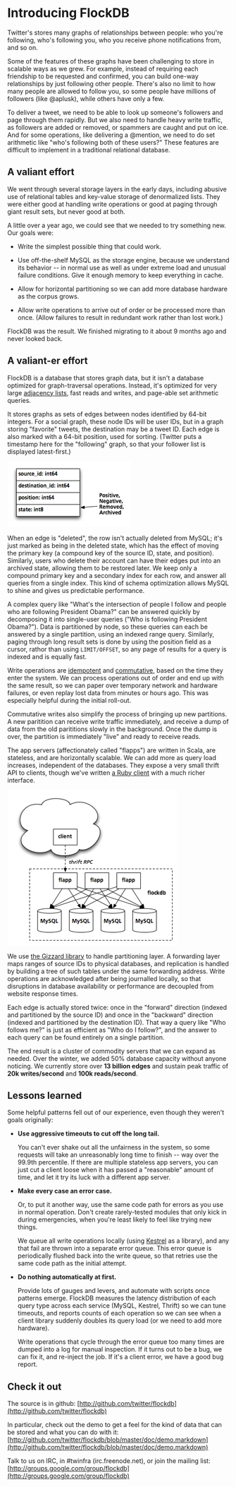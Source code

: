 
# Introducing FlockDB

Twitter's stores many graphs of relationships between people: who you're following, who's following
you, who you receive phone notifications from, and so on.

Some of the features of these graphs have been challenging to store in scalable ways as we grew. For
example, instead of requiring each friendship to be requested and confirmed, you can build one-way
relationships by just following other people. There's also no limit to how many people are allowed
to follow you, so some people have millions of followers (like @aplusk), while others have only a
few.

To deliver a tweet, we need to be able to look up someone's followers and page through them rapidly.
But we also need to handle heavy write traffic, as followers are added or removed, or spammers are
caught and put on ice. And for some operations, like delivering a @mention, we need to do set
arithmetic like "who's following both of these users?" These features are difficult to implement in a traditional relational database.

## A valiant effort

We went through several storage layers in the early days, including abusive use of relational tables and key-value storage of denormalized lists. They were either good at handling write operations or good at paging through giant result sets, but never good at both.

A little over a year ago, we could see that we needed to try something new. Our goals were:

- Write the simplest possible thing that could work.

- Use off-the-shelf MySQL as the storage engine, because we understand its behavior -- in normal use
  as well as under extreme load and unusual failure conditions. Give it enough memory to keep
  everything in cache.

- Allow for horizontal partitioning so we can add more database hardware as the corpus grows.

- Allow write operations to arrive out of order or be processed more than once. (Allow failures to
  result in redundant work rather than lost work.)

FlockDB was the result. We finished migrating to it about 9 months ago and never looked back.

## A valiant-er effort

FlockDB is a database that stores graph data, but it isn't a database optimized for graph-traversal
operations. Instead, it's optimized for very large [adjacency
lists](http://en.wikipedia.org/wiki/Adjacency_list), fast reads and writes, and page-able set
arithmetic queries.

It stores graphs as sets of edges between nodes identified by 64-bit integers. For a social graph,
these node IDs will be user IDs, but in a graph storing "favorite" tweets, the destination may be a
tweet ID. Each edge is also marked with a 64-bit position, used for sorting. (Twitter puts a
timestamp here for the "following" graph, so that your follower list is displayed latest-first.)

![schema](schema.png)

When an edge is "deleted", the row isn't actually deleted from MySQL; it's just marked as being in
the deleted state, which has the effect of moving the primary key (a compound key of the source ID,
state, and position). Similarly, users who delete their account can have their edges put into an
archived state, allowing them to be restored later. We keep only a compound primary key and a
secondary index for each row, and answer all queries from a single index. This kind of schema
optimization allows MySQL to shine and gives us predictable performance.

A complex query like "What's the intersection of people I follow and people who are following
President Obama?" can be answered quickly by decomposing it into single-user queries ("Who is
following President Obama?"). Data is partitioned by node, so these queries can each be answered by
a single partition, using an indexed range query. Similarly, paging through long result sets is done
by using the position field as a cursor, rathor than using `LIMIT/OFFSET`, so any page of results
for a query is indexed and is equally fast.

Write operations are [idempotent](http://en.wikipedia.org/wiki/Idempotence) and
[commutative](http://en.wikipedia.org/wiki/Commutative), based on the time they enter the system. We
can process operations out of order and end up with the same result, so we can paper over temporary
network and hardware failures, or even replay lost data from minutes or hours ago. This was
especially helpful during the initial roll-out.

Commutative writes also simplify the process of bringing up new partitions. A new paritition can
receive write traffic immediately, and receive a dump of data from the old parititions slowly in the
background. Once the dump is over, the partition is immediately "live" and ready to receive reads.

The app servers (affectionately called "flapps") are written in Scala, are stateless, and are
horizontally scalable. We can add more as query load increases, independent of the databases. They
expose a very small thrift API to clients, though we've written [a Ruby
client](http://github.com/twitter/flockdb-client) with a much richer interface.

![it's in the cloud](flockdb-layout.png)

We use [the Gizzard library](http://github.com/twitter/gizzard) to handle partitioning layer. A
forwarding layer maps ranges of source IDs to physical databases, and replication is handled by
building a tree of such tables under the same forwarding address. Write operations are acknowledged
after being journalled locally, so that disruptions in database availability or performance are
decoupled from website response times.

Each edge is actually stored twice: once in the "forward" direction (indexed and partitioned by the
source ID) and once in the "backward" direction (indexed and partitioned by the destination ID).
That way a query like "Who follows me?" is just as efficient as "Who do I follow?", and the answer
to each query can be found entirely on a single partition.

The end result is a cluster of commodity servers that we can expand as needed. Over the winter, we
added 50% database capacity without anyone noticing. We currently store over **13 billion edges**
and sustain peak traffic of **20k writes/second** and **100k reads/second**.

## Lessons learned

Some helpful patterns fell out of our experience, even though they weren't goals originally:

- **Use aggressive timeouts to cut off the long tail.**

  You can't ever shake out all the unfairness in the system, so some requests will take an
  unreasonably long time to finish -- way over the 99.9th percentile. If there are multiple
  stateless app servers, you can just cut a client loose when it has passed a "reasonable" amount of
  time, and let it try its luck with a different app server.

- **Make every case an error case.**

  Or, to put it another way, use the same code path for errors as you use in normal operation. Don't
  create rarely-tested modules that only kick in during emergencies, when you're least likely to
  feel like trying new things.

  We queue all write operations locally (using [Kestrel](http://github.com/robey/kestrel) as a
  library), and any that fail are thrown into a separate error queue. This error queue is
  periodically flushed back into the write queue, so that retries use the same code path as the
  initial attempt.

- **Do nothing automatically at first.**

  Provide lots of gauges and levers, and automate with scripts once patterns emerge. FlockDB
  measures the latency distribution of each query type across each service (MySQL, Kestrel, Thrift)
  so we can tune timeouts, and reports counts of each operation so we can see when a client library
  suddenly doubles its query load (or we need to add more hardware).

  Write operations that cycle through the error queue too many times are dumped into a log for
  manual inspection. If it turns out to be a bug, we can fix it, and re-inject the job. If it's a
  client error, we have a good bug report.

## Check it out

The source is in github: [http://github.com/twitter/flockdb](http://github.com/twitter/flockdb)

In particular, check out the demo to get a feel for the kind of data that can be stored and what you
can do with it:
[http://github.com/twitter/flockdb/blob/master/doc/demo.markdown](http://github.com/twitter/flockdb/blob/master/doc/demo.markdown)

Talk to us on IRC, in #twinfra (irc.freenode.net), or join the mailing list:
[http://groups.google.com/group/flockdb](http://groups.google.com/group/flockdb)
